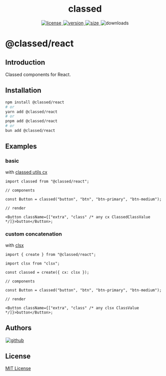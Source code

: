 <p>
  <h1 align="center">classed</h1>
</p>

<p align="center">
  <a title="license" href="https://github.com/flamrdevs/classed/blob/main/LICENSE">
    <img title="license" alt="license" src="https://none.deno.dev/npm/l/@classed/react" hspace="1">
  </a>
  <a title="version" href="https://www.npmjs.com/package/@classed/react">
    <img title="version" alt="version" src="https://none.deno.dev/npm/v/@classed/react" hspace="1">
  </a>
  <a title="size" href="https://bundlejs.com/?q=@classed/react">
    <img title="size" alt="size" src="https://none.deno.dev/bundlejs/mz/@classed/react" hspace="1">
  </a>
  <img title="npm monthly downloads" alt="downloads" src="https://none.deno.dev/npm/dm/@classed/react" hspace="1">
</p>

# @classed/react

## Introduction

Classed components for React.

## Installation

```sh
npm install @classed/react
# or
yarn add @classed/react
# or
pnpm add @classed/react
# or
bun add @classed/react
```

## Examples

### basic

with [classed utils cx](https://www.npmjs.com/package/@classed/utils)

```tsx
import classed from "@classed/react";

// components

const Button = classed("button", "btn", "btn-primary", "btn-medium");

// render

<Button className={["extra", "class" /* any cx ClassedClassValue */]}>button</Button>;
```

### custom concatenation

with [clsx](https://www.npmjs.com/package/clsx)

```tsx
import { create } from "@classed/react";

import clsx from "clsx";

const classed = create({ cx: clsx });

// components

const Button = classed("button", "btn", "btn-primary", "btn-medium");

// render

<Button className={["extra", "class" /* any clsx ClassValue */]}>button</Button>;
```

## Authors

<p>
  <a title="github" href="https://github.com/flamrdevs">
    <picture>
      <source media="(prefers-color-scheme: dark)" srcset="https://flamrdevs.pages.dev/badge/dark.svg">
      <img alt="github" src="https://flamrdevs.pages.dev/badge/light.svg" hspace="1">
    </picture>
  </a>
</p>

## License

[MIT License](https://github.com/flamrdevs/classed/blob/main/LICENSE)
